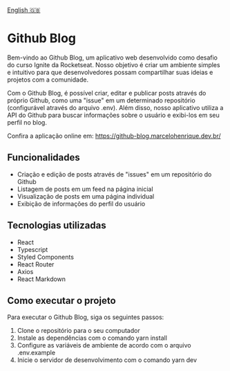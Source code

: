 [English 🇬🇧](README.md)

# Github Blog

Bem-vindo ao Github Blog, um aplicativo web desenvolvido como desafio do curso Ignite da Rocketseat. Nosso objetivo é criar um ambiente simples e intuitivo para que desenvolvedores possam compartilhar suas ideias e projetos com a comunidade.

Com o Github Blog, é possível criar, editar e publicar posts através do próprio Github, como uma "issue" em um determinado repositório (configurável através do arquivo .env). Além disso, nosso aplicativo utiliza a API do Github para buscar informações sobre o usuário e exibi-los em seu perfil no blog.

Confira a aplicação online em: https://github-blog.marcelohenrique.dev.br/

## Funcionalidades

- Criação e edição de posts através de "issues" em um repositório do Github
- Listagem de posts em um feed na página inicial
- Visualização de posts em uma página individual
- Exibição de informações do perfil do usuário
    
## Tecnologias utilizadas

- React
- Typescript
- Styled Components
- React Router
- Axios
- React Markdown
    
## Como executar o projeto

Para executar o Github Blog, siga os seguintes passos:

1. Clone o repositório para o seu computador
2. Instale as dependências com o comando yarn install
3. Configure as variáveis de ambiente de acordo com o arquivo .env.example
4. Inicie o servidor de desenvolvimento com o comando yarn dev
